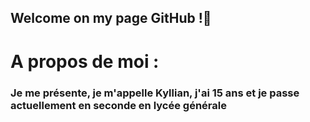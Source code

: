 ## Welcome on my page GitHub !👋

# A propos de moi :
### Je me présente, je m'appelle Kyllian, j'ai 15 ans et je passe actuellement en seconde en lycée générale
